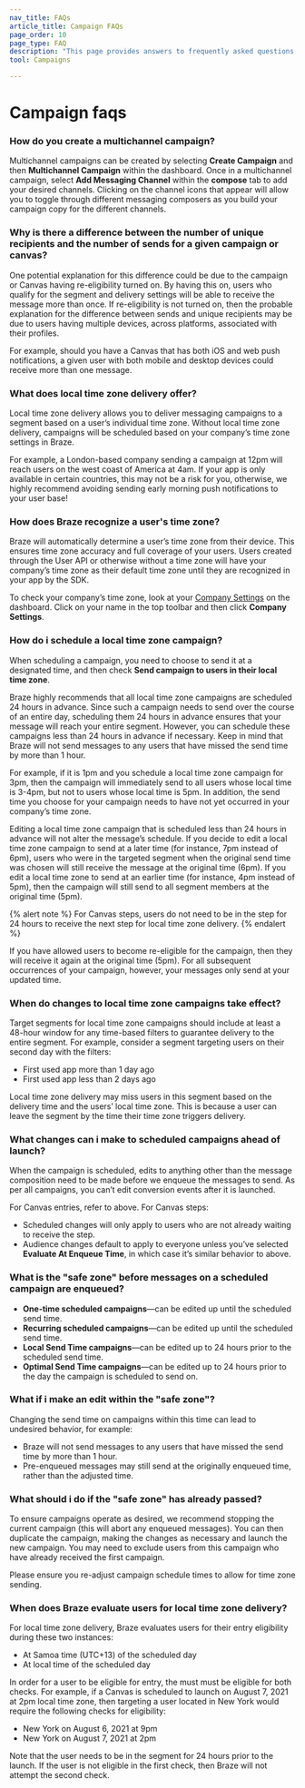 ```yaml
---
nav_title: FAQs
article_title: Campaign FAQs
page_order: 10
page_type: FAQ
description: "This page provides answers to frequently asked questions about Campaigns."
tool: Campaigns

---
```


# Campaign faqs

### How do you create a multichannel campaign?

Multichannel campaigns can be created by selecting __Create Campaign__ and then __Multichannel Campaign__ within the dashboard. Once in a multichannel campaign, select __Add Messaging Channel__ within the __compose__ tab to add your desired channels. Clicking on the channel icons that appear will allow you to toggle through different messaging composers as you build your campaign copy for the different channels.

### Why is there a difference between the number of unique recipients and the number of sends for a given campaign or canvas?

One potential explanation for this difference could be due to the campaign or Canvas having re-eligibility turned on. By having this on, users who qualify for the segment and delivery settings will be able to receive the message more than once. If re-eligibility is not turned on, then the probable explanation for the difference between sends and unique recipients may be due to users having multiple devices, across platforms, associated with their profiles. 

For example, should you have a Canvas that has both iOS and web push notifications, a given user with both mobile and desktop devices could receive more than one message.

### What does local time zone delivery offer?

Local time zone delivery allows you to deliver messaging campaigns to a segment based on a user’s individual time zone. Without local time zone delivery, campaigns will be scheduled based on your company’s time zone settings in Braze. 

For example, a London-based company sending a campaign at 12pm will reach users on the west coast of America at 4am. If your app is only available in certain countries, this may not be a risk for you, otherwise, we highly recommend avoiding sending early morning push notifications to your user base!

### How does Braze recognize a user's time zone?

Braze will automatically determine a user’s time zone from their device. This ensures time zone accuracy and full coverage of your users. Users created through the User API or otherwise without a time zone will have your company’s time zone as their default time zone until they are recognized in your app by the SDK. 

To check your company’s time zone, look at your [Company Settings]({{site.baseurl}}/user_guide/administrative/manage_your_braze_users/company-wide_settings_management/) on the dashboard. Click on your name in the top toolbar and then click **Company Settings**.

### How do i schedule a local time zone campaign?

When scheduling a campaign, you need to choose to send it at a designated time, and then check **Send campaign to users in their local time zone**.

Braze highly recommends that all local time zone campaigns are scheduled 24 hours in advance. Since such a campaign needs to send over the course of an entire day, scheduling them 24 hours in advance ensures that your message will reach your entire segment. However, you can schedule these campaigns less than 24 hours in advance if necessary. Keep in mind that Braze will not send messages to any users that have missed the send time by more than 1 hour. 

For example, if it is 1pm and you schedule a local time zone campaign for 3pm, then the campaign will immediately send to all users whose local time is 3-4pm, but not to users whose local time is 5pm. In addition, the send time you choose for your campaign needs to have not yet occurred in your company’s time zone.

Editing a local time zone campaign that is scheduled less than 24 hours in advance will not alter the message’s schedule. If you decide to edit a local time zone campaign to send at a later time (for instance, 7pm instead of 6pm), users who were in the targeted segment when the original send time was chosen will still receive the message at the original time (6pm). If you edit a local time zone to send at an earlier time (for instance, 4pm instead of 5pm), then the campaign will still send to all segment members at the original time (5pm). 

{% alert note %}
For Canvas steps, users do not need to be in the step for 24 hours to receive the next step for local time zone delivery. 
{% endalert %}

If you have allowed users to become re-eligible for the campaign, then they will receive it again at the original time (5pm). For all subsequent occurrences of your campaign, however, your messages only send at your updated time.

### When do changes to local time zone campaigns take effect?

Target segments for local time zone campaigns should include at least a 48-hour window for any time-based filters to guarantee delivery to the entire segment. For example, consider a segment targeting users on their second day with the filters:

- First used app more than 1 day ago
- First used app less than 2 days ago

Local time zone delivery may miss users in this segment based on the delivery time and the users’ local time zone. This is because a user can leave the segment by the time their time zone triggers delivery.

### What changes can i make to scheduled campaigns ahead of launch?

When the campaign is scheduled, edits to anything other than the message composition need to be made before we enqueue the messages to send. As per all campaigns, you can’t edit conversion events after it is launched.

For Canvas entries, refer to above. For Canvas steps:

- Scheduled changes will only apply to users who are not already waiting to receive the step.
- Audience changes default to apply to everyone unless you’ve selected **Evaluate At Enqueue Time**, in which case it’s similar behavior to above.

### What is the "safe zone" before messages on a scheduled campaign are enqueued?

- **One-time scheduled campaigns**—can be edited up until the scheduled send time.
- **Recurring scheduled campaigns**—can be edited up until the scheduled send time.
- **Local Send Time campaigns**—can be edited up to 24 hours prior to the scheduled send time.
- **Optimal Send Time campaigns**—can be edited up to 24 hours prior to the day the campaign is scheduled to send on.

### What if i make an edit within the "safe zone"?

Changing the send time on campaigns within this time can lead to undesired behavior, for example:

- Braze will not send messages to any users that have missed the send time by more than 1 hour.
- Pre-enqueued messages may still send at the originally enqueued time, rather than the adjusted time.

### What should i do if the "safe zone" has already passed?

To ensure campaigns operate as desired, we recommend stopping the current campaign (this will abort any enqueued messages). You can then duplicate the campaign, making the changes as necessary and launch the new campaign. You may need to exclude users from this campaign who have already received the first campaign.

Please ensure you re-adjust campaign schedule times to allow for time zone sending.

### When does Braze evaluate users for local time zone delivery?

For local time zone delivery, Braze evaluates users for their entry eligibility during these two instances:
- At Samoa time (UTC+13) of the scheduled day
- At local time of the scheduled day

In order for a user to be eligible for entry, the must must be eligible for both checks. For example, if a Canvas is scheduled to launch on August 7, 2021 at 2pm local time zone,  then targeting a user located in New York would require the following checks for eligibility:
- New York on August 6, 2021 at 9pm
- New York on August 7, 2021 at 2pm

Note that the user needs to be in the segment for 24 hours prior to the launch. If the user is not eligible in the first check, then Braze will not attempt the second check. 